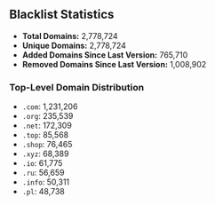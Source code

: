 ## Blacklist Statistics

- **Total Domains:** 2,778,724
- **Unique Domains:** 2,778,724
- **Added Domains Since Last Version:** 765,710
- **Removed Domains Since Last Version:** 1,008,902

### Top-Level Domain Distribution

-  `.com`: 1,231,206
-  `.org`: 235,539
-  `.net`: 172,309
-  `.top`: 85,568
-  `.shop`: 76,465
-  `.xyz`: 68,389
-  `.io`: 61,775
-  `.ru`: 56,659
-  `.info`: 50,311
-  `.pl`: 48,738
